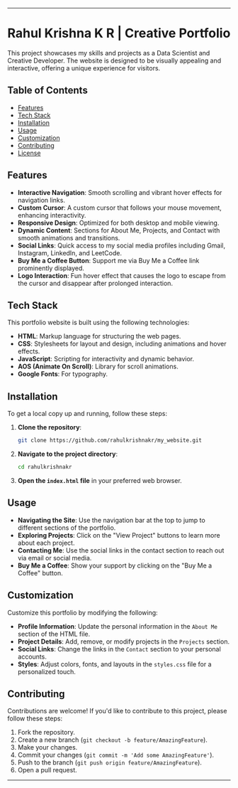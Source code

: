 
---

# Rahul Krishna K R | Creative Portfolio

 This project showcases my skills and projects as a Data Scientist and Creative Developer. The website is designed to be visually appealing and interactive, offering a unique experience for visitors.

## Table of Contents

- [Features](#features)
- [Tech Stack](#tech-stack)
- [Installation](#installation)
- [Usage](#usage)
- [Customization](#customization)
- [Contributing](#contributing)
- [License](#license)

## Features

- **Interactive Navigation**: Smooth scrolling and vibrant hover effects for navigation links.
- **Custom Cursor**: A custom cursor that follows your mouse movement, enhancing interactivity.
- **Responsive Design**: Optimized for both desktop and mobile viewing.
- **Dynamic Content**: Sections for About Me, Projects, and Contact with smooth animations and transitions.
- **Social Links**: Quick access to my social media profiles including Gmail, Instagram, LinkedIn, and LeetCode.
- **Buy Me a Coffee Button**: Support me via Buy Me a Coffee link prominently displayed.
- **Logo Interaction**: Fun hover effect that causes the logo to escape from the cursor and disappear after prolonged interaction.

## Tech Stack

This portfolio website is built using the following technologies:

- **HTML**: Markup language for structuring the web pages.
- **CSS**: Stylesheets for layout and design, including animations and hover effects.
- **JavaScript**: Scripting for interactivity and dynamic behavior.
- **AOS (Animate On Scroll)**: Library for scroll animations.
- **Google Fonts**: For typography.

## Installation

To get a local copy up and running, follow these steps:

1. **Clone the repository**:
   ```bash
   git clone https://github.com/rahulkrishnakr/my_website.git
   ```
   
2. **Navigate to the project directory**:
   ```bash
   cd rahulkrishnakr
   ```

3. **Open the `index.html` file** in your preferred web browser.

## Usage

- **Navigating the Site**: Use the navigation bar at the top to jump to different sections of the portfolio.
- **Exploring Projects**: Click on the "View Project" buttons to learn more about each project.
- **Contacting Me**: Use the social links in the contact section to reach out via email or social media.
- **Buy Me a Coffee**: Show your support by clicking on the "Buy Me a Coffee" button.

## Customization

Customize this portfolio by modifying the following:

- **Profile Information**: Update the personal information in the `About Me` section of the HTML file.
- **Project Details**: Add, remove, or modify projects in the `Projects` section.
- **Social Links**: Change the links in the `Contact` section to your personal accounts.
- **Styles**: Adjust colors, fonts, and layouts in the `styles.css` file for a personalized touch.

## Contributing

Contributions are welcome! If you'd like to contribute to this project, please follow these steps:

1. Fork the repository.
2. Create a new branch (`git checkout -b feature/AmazingFeature`).
3. Make your changes.
4. Commit your changes (`git commit -m 'Add some AmazingFeature'`).
5. Push to the branch (`git push origin feature/AmazingFeature`).
6. Open a pull request.

---
